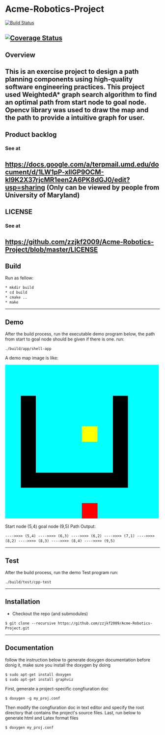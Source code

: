 # Acme-Robotics-Project
[![Build Status](https://travis-ci.org/zzjkf2009/Acme-Robotics-Project.svg?branch=master)](https://travis-ci.org/zzjkf2009/Acme-Robotics-Project)

[![Coverage Status](https://coveralls.io/repos/github/zzjkf2009/Acme-Robotics-Project/badge.svg?branch=master)](https://coveralls.io/github/zzjkf2009/Acme-Robotics-Project?branch=master)
---
## Overview

This is an exercise project to design a path planning components using high-quality software engineering practices. This project used WeightedA* graph search algorithm to find an optimal path from start node to goal node. Opencv library was used to draw the map and the path to provide a intuitive graph for user.
---
## Product backlog

### See at

https://docs.google.com/a/terpmail.umd.edu/document/d/1LW1pP-xllGP9OCM-kl9K2X37rjcMR1een2A6PK8dGJ0/edit?usp=sharing (Only can be viewed by people from University of Maryland)
---
## LICENSE
### See at

https://github.com/zzjkf2009/Acme-Robotics-Project/blob/master/LICENSE
---
## Build

Run as fellow:
```
* mkdir build
* cd build
* cmake ..
* make
```
---
## Demo
After the build process, run the executable demo program below, the path from start to goal node should be given if there
is one.
run:
```
./build/app/shell-app
```
A demo map image is like:

![alt text](https://github.com/zzjkf2009/Acme-Robotics-Project/blob/master/Results/map.jpg "demo map")

Start node (5,4)
goal node (9,5)
Path Output: 
```
---->>>> (5,4) ---->>>> (6,3) ---->>>> (6,2) ---->>>> (7,1) ---->>>> (8,2) ---->>>> (8,3) ---->>>> (8,4) ---->>>> (9,5)
```
---
## Test
After the build process, run the demo Test program
run:
```
./build/test/cpp-test
```
---
## Installation
- Checkout the repo (and submodules)
```
$ git clone --recursive https://github.com/zzjkf2009/Acme-Robotics-Project.git
```
---
## Documentation
follow the instruction below to generate doxygen documentation
before donig it, make sure you install the doxygen by doing
```
$ sudo apt-get install doxygen
$ sudo apt-get install graphviz
```
First, generate a project-specific congfiuration doc
```
$ doxygen -g my_proj.conf 
```
Then modify the congfiuration doc in text editor and specify the root directory that contains the project's source files.
Last, run below to generate html and Latex format files
```
$ doxygen my_proj.conf 
```

